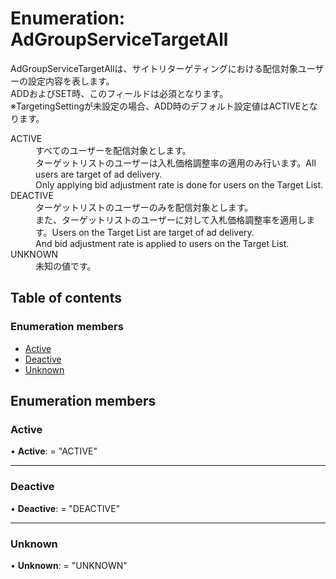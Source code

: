 # Enumeration: AdGroupServiceTargetAll


<div lang=\"ja\">AdGroupServiceTargetAllは、サイトリターゲティングにおける配信対象ユーザーの設定内容を表します。<br> ADDおよびSET時、このフィールドは必須となります。<br> ※TargetingSettingが未設定の場合、ADD時のデフォルト設定値はACTIVEとなります。</div>  <dl class=term>   <dt class=\"term__item\">ACTIVE</dt>   <dd class=\"term__desc\"><span lang=\"ja\">すべてのユーザーを配信対象とします。<br>ターゲットリストのユーザーは入札価格調整率の適用のみ行います。</span><span lang=\"en\">All users are target of ad delivery.<br>Only applying bid adjustment rate is done for users on the Target List.</span></dd>   <dt class=\"term__item\">DEACTIVE</dt>   <dd class=\"term__desc\"><span lang=\"ja\">ターゲットリストのユーザーのみを配信対象とします。<br>また、ターゲットリストのユーザーに対して入札価格調整率を適用します。</span><span lang=\"en\">Users on the Target List are target of ad delivery.<br>And bid adjustment rate is applied to users on the Target List.</span></dd>   <dt class=\"term__item\">UNKNOWN</dt>   <dd class=\"term__desc\"><span lang=\"ja\">未知の値です。</span></dd> </dl>

## Table of contents

### Enumeration members

- [Active](adgroupservicetargetall.md#active)
- [Deactive](adgroupservicetargetall.md#deactive)
- [Unknown](adgroupservicetargetall.md#unknown)

## Enumeration members

### Active

• **Active**: = "ACTIVE"

___

### Deactive

• **Deactive**: = "DEACTIVE"

___

### Unknown

• **Unknown**: = "UNKNOWN"
